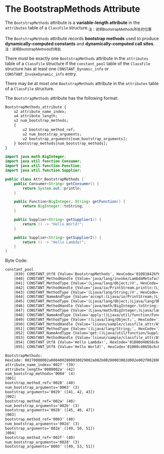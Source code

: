 # The BootstrapMethods Attribute

The `BootstrapMethods` attribute is a **variable-length attribute** in the `attributes` table of a `ClassFile` structure.<sub>注：说明BootstrapMethods所处的位置</sub>

The `BootstrapMethods` attribute records **bootstrap methods** used to produce **dynamically-computed constants** and **dynamically-computed call sites**.<sub>注：说明BootstrapMethods的用处</sub>

There must be exactly one `BootstrapMethods` attribute in the `attributes` table of a `ClassFile` structure if the `constant_pool` table of the `ClassFile` structure has at least one `CONSTANT_Dynamic_info` or `CONSTANT_InvokeDynamic_info` entry.

There may be at most one `BootstrapMethods` attribute in the `attributes` table of a `ClassFile` structure.

The `BootstrapMethods` attribute has the following format:

```txt
BootstrapMethods_attribute {
    u2 attribute_name_index;
    u4 attribute_length;
    u2 num_bootstrap_methods;
    {
        u2 bootstrap_method_ref;
        u2 num_bootstrap_arguments;
        u2 bootstrap_arguments[num_bootstrap_arguments];
    } bootstrap_methods[num_bootstrap_methods];
}
```

```java
import java.math.BigInteger;
import java.util.function.Consumer;
import java.util.function.Function;
import java.util.function.Supplier;

public class Attr_BootstrapMethods {
    public Consumer<String> getConsumer() {
        return System.out::println;
    }

    public Function<BigInteger, String> getFunction() {
        return BigInteger::toString;
    }

    public Supplier<String> getSupplier1() {
        return () -> "Hello World!";
    }

    public Supplier<String> getSupplier2() {
        return () -> "Hello Lambda!";
    }
}
```

Byte Code:

```txt
constant_pool
    |039| CONSTANT_Utf8 {Value='BootstrapMethods', HexCode='010010426f6f7473747261704d6574686f6473'}
    |040| CONSTANT_MethodHandle {Value='java/lang/invoke/LambdaMetafactory.metafactory:(Ljava/lang/invoke/MethodHandles$Lookup;Ljava/lang/String;Ljava/lang/invoke/MethodType;Ljava/lang/invoke/MethodType;Ljava/lang/invoke/MethodHandle;Ljava/lang/invoke/MethodType;)Ljava/lang/invoke/CallSite;', HexCode='0f06003f'}
    |041| CONSTANT_MethodType {Value='(Ljava/lang/Object;)V', HexCode='100040'}
    |042| CONSTANT_MethodHandle {Value='java/io/PrintStream.println:(Ljava/lang/String;)V', HexCode='0f050041'}
    |043| CONSTANT_MethodType {Value='(Ljava/lang/String;)V', HexCode='100042'}
    |044| CONSTANT_NameAndType {Value='accept:(Ljava/io/PrintStream;)Ljava/util/function/Consumer;', HexCode='0c00430044'}
    |045| CONSTANT_MethodType {Value='(Ljava/lang/Object;)Ljava/lang/Object;', HexCode='100045'}
    |046| CONSTANT_MethodHandle {Value='java/math/BigInteger.toString:()Ljava/lang/String;', HexCode='0f050046'}
    |047| CONSTANT_MethodType {Value='(Ljava/math/BigInteger;)Ljava/lang/String;', HexCode='100047'}
    |048| CONSTANT_NameAndType {Value='apply:()Ljava/util/function/Function;', HexCode='0c00480018'}
    |049| CONSTANT_MethodType {Value='()Ljava/lang/Object;', HexCode='100049'}
    |050| CONSTANT_MethodHandle {Value='lsieun/sample/classfile_attr/Attr_BootstrapMethods.lambda$getSupplier1$0:()Ljava/lang/String;', HexCode='0f06004a'}
    |051| CONSTANT_MethodType {Value='()Ljava/lang/String;', HexCode='10001f'}
    |052| CONSTANT_NameAndType {Value='get:()Ljava/util/function/Supplier;', HexCode='0c004b001b'}
    |053| CONSTANT_MethodHandle {Value='lsieun/sample/classfile_attr/Attr_BootstrapMethods.lambda$getSupplier2$1:()Ljava/lang/String;', HexCode='0f06004c'}
    |054| CONSTANT_Utf8 {Value='Hello Lambda!', HexCode='01000d48656c6c6f204c616d62646121'}
    |055| CONSTANT_Utf8 {Value='Hello World!', HexCode='01000c48656c6c6f20576f726c6421'}

BootstrapMethods:
HexCode: 00270000002a0004002800030029002a002b00280003002d002e002f0028000300310032003300280003003100350033
attribute_name_index='0027' (39)
attribute_length='0000002a' (42)
num_bootstrap_methods='0004' (4)
|001|
bootstrap_method_ref='0028' (40)
num_bootstrap_arguments='0003' (3)
bootstrap_arguments='0029' ([41, 42, 43])
|002|
bootstrap_method_ref='002a' (40)
num_bootstrap_arguments='002b' (3)
bootstrap_arguments='0028' ([45, 46, 47])
|003|
bootstrap_method_ref='0003' (40)
num_bootstrap_arguments='002d' (3)
bootstrap_arguments='002e' ([49, 50, 51])
|004|
bootstrap_method_ref='002f' (40)
num_bootstrap_arguments='0028' (3)
bootstrap_arguments='0003' ([49, 53, 51])
```

